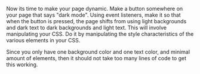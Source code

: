 
Now its time to make your page dynamic. Make a button somewhere on your page that says "dark mode". Using event listeners, make it so that when the button is pressed, the page shifts from using light backgrounds and dark text to dark backgrounds and light text. This will involve manipulating your CSS. Do it by manipulating the style characteristics of the various elements in your CSS.

Since you only have one background color and one text color, and minimal amount of elements, then it should not take too many lines of code to get this working. 